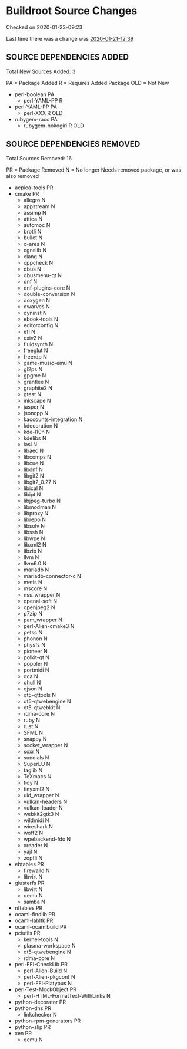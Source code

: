 # Buildroot Source Changes
Checked on 2020-01-23-09:23

Last time there was a change was [2020-01-21-12:39](https://github.com/minimization/square1-results/blob/master/docs/archives/2020-01-21-12:39/data/buildroot-changes.md)
## SOURCE DEPENDENCIES ADDED
Total New Sources Added: 3

PA = Package Added  R = Requires Added Package  OLD = Not New
* perl-boolean PA
  * perl-YAML-PP  R
* perl-YAML-PP PA
  * perl-XXX  R OLD
* rubygem-racc PA
  * rubygem-nokogiri  R OLD
## SOURCE DEPENDENCIES REMOVED
Total Sources Removed: 16

PR = Package Removed  N = No longer Needs removed package, or was also removed
* acpica-tools PR
* cmake PR
  * allegro  N
  * appstream  N
  * assimp  N
  * attica  N
  * automoc  N
  * brotli  N
  * bullet  N
  * c-ares  N
  * cgnslib  N
  * clang  N
  * cppcheck  N
  * dbus  N
  * dbusmenu-qt  N
  * dnf  N
  * dnf-plugins-core  N
  * double-conversion  N
  * doxygen  N
  * dwarves  N
  * dyninst  N
  * ebook-tools  N
  * editorconfig  N
  * efl  N
  * exiv2  N
  * fluidsynth  N
  * freeglut  N
  * freerdp  N
  * game-music-emu  N
  * gl2ps  N
  * gpgme  N
  * grantlee  N
  * graphite2  N
  * gtest  N
  * inkscape  N
  * jasper  N
  * jsoncpp  N
  * kaccounts-integration  N
  * kdecoration  N
  * kde-l10n  N
  * kdelibs  N
  * lasi  N
  * libaec  N
  * libcomps  N
  * libcue  N
  * libdnf  N
  * libgit2  N
  * libgit2_0.27  N
  * libical  N
  * libipt  N
  * libjpeg-turbo  N
  * libmodman  N
  * libproxy  N
  * librepo  N
  * libsolv  N
  * libssh  N
  * libwpe  N
  * libxml2  N
  * libzip  N
  * llvm  N
  * llvm6.0  N
  * mariadb  N
  * mariadb-connector-c  N
  * metis  N
  * mscore  N
  * nss_wrapper  N
  * openal-soft  N
  * openjpeg2  N
  * p7zip  N
  * pam_wrapper  N
  * perl-Alien-cmake3  N
  * petsc  N
  * phonon  N
  * physfs  N
  * pioneer  N
  * polkit-qt  N
  * poppler  N
  * portmidi  N
  * qca  N
  * qhull  N
  * qjson  N
  * qt5-qttools  N
  * qt5-qtwebengine  N
  * qt5-qtwebkit  N
  * rdma-core  N
  * ruby  N
  * rust  N
  * SFML  N
  * snappy  N
  * socket_wrapper  N
  * soxr  N
  * sundials  N
  * SuperLU  N
  * taglib  N
  * TeXmacs  N
  * tidy  N
  * tinyxml2  N
  * uid_wrapper  N
  * vulkan-headers  N
  * vulkan-loader  N
  * webkit2gtk3  N
  * wildmidi  N
  * wireshark  N
  * woff2  N
  * wpebackend-fdo  N
  * xreader  N
  * yajl  N
  * zopfli  N
* ebtables PR
  * firewalld  N
  * libvirt  N
* glusterfs PR
  * libvirt  N
  * qemu  N
  * samba  N
* nftables PR
* ocaml-findlib PR
* ocaml-labltk PR
* ocaml-ocamlbuild PR
* pciutils PR
  * kernel-tools  N
  * plasma-workspace  N
  * qt5-qtwebengine  N
  * rdma-core  N
* perl-FFI-CheckLib PR
  * perl-Alien-Build  N
  * perl-Alien-pkgconf  N
  * perl-FFI-Platypus  N
* perl-Test-MockObject PR
  * perl-HTML-FormatText-WithLinks  N
* python-decorator PR
* python-dns PR
  * linkchecker  N
* python-rpm-generators PR
* python-slip PR
* xen PR
  * qemu  N
